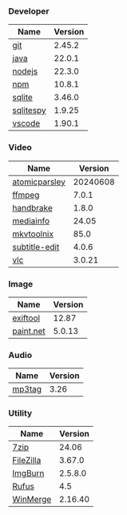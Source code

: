 
### Developer
Name                                                                       | Version
----                                                                       | -------
[git](https://github.com/git-for-windows/git/releases)                     | 2.45.2
[java](https://www.oracle.com/java/technologies/downloads/)                | 22.0.1
[nodejs](https://nodejs.org/en/download/current/)                          | 22.3.0
[npm](https://github.com/npm/cli)                                          | 10.8.1
[sqlite](http://www.sqlite.org/download.html)                              | 3.46.0
[sqlitespy](http://www.yunqa.de/delphi/doku.php/products/sqlitespy/index)  | 1.9.25
[vscode](https://code.visualstudio.com/updates)                            | 1.90.1

### Video
Name                                                                       | Version
----                                                                       | -------
[atomicparsley](https://github.com/wez/atomicparsley)                      | 20240608
[ffmpeg](http://www.ffmpeg.org/download.html)                              | 7.0.1
[handbrake](http://handbrake.fr/downloads.php)                             | 1.8.0
[mediainfo](http://mediaarea.net/us/MediaInfo/Download/Windows)            | 24.05
[mkvtoolnix](https://mkvtoolnix.download/downloads.html)                   | 85.0
[subtitle-edit](https://github.com/SubtitleEdit/subtitleedit/releases)     | 4.0.6
[vlc](https://www.videolan.org/vlc/download-windows.html)                  | 3.0.21

### Image
Name                                                                       | Version
----                                                                       | -------
[exiftool](http://www.sno.phy.queensu.ca/~phil/exiftool/)                  | 12.87
[paint.net](http://www.getpaint.net/download.html)                         | 5.0.13

### Audio
Name                                                                       | Version
----                                                                       | -------
[mp3tag](http://www.mp3tag.de/en/download.html)                            | 3.26

### Utility
Name                                                                       | Version
----                                                                       | -------
[7zip](http://www.7-zip.org/download.html)                                 | 24.06
[FileZilla](https://filezilla-project.org/download.php?show_all=1)         | 3.67.0
[ImgBurn](http://www.imgburn.com/index.php?act=download)                   | 2.5.8.0
[Rufus](https://github.com/pbatard/rufus/releases)                         | 4.5
[WinMerge](http://winmerge.org/downloads/)                                 | 2.16.40

